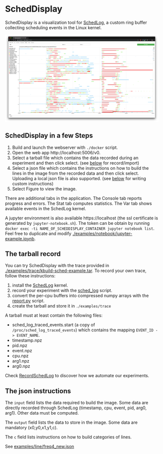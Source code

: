 # SchedDisplay

SchedDisplay is a visualization tool for [SchedLog](https://github.com/carverdamien/SchedLog), a custom ring buffer collecting scheduling events in the Linux kernel.

[![example](https://github.com/carverdamien/SchedDisplay/raw/master/docs/example.png)](https://github.com/carverdamien/SchedDisplay/raw/master/docs/example.png)

## SchedDisplay in a few Steps

1) Build and launch the webserver with `./docker` script.
2) Open the web app http://localhost:5006/v0.
3) Select a tarball file which contains the data recorded during an experiment and then click select. (see [below](#tarball) for record/import)
4) Select a json file which contains the instructions on how to build the lines in the image from the recorded data and then click select. Uploading a local json file is also supported. (see [below](#json) for writing custom instructions)
5) Select Figure to view the image.

There are additional tabs in the application.
The Console tab reports progress and errors.
The Stat tab computes statistics. 
The Var tab shows available events in the SchedLog kernel.

A jupyter environment is also available https://localhost (the ssl certificate is generated by `jupyter-notebook.sh`).
The token can be obtain by running `docker exec -ti NAME_OF_SCHEDDISPLAY_CONTAINER jupyter notebook list`.
Feel free to duplicate and modify [./examples/notebook/jupyter-example.ipynb](./examples/notebook/jupyter-example.ipynb).

## The tarball record

You can try SchedDisplay with the trace provided in [./examples/trace/kbuild-sched-example.tar](./examples/trace/kbuild-sched-example.tar).
To record your own trace, follow these instructions:
1) install the [SchedLog](https://github.com/carverdamien/SchedLog) kernel.
2) record your experiment with the [sched_log](https://github.com/carverdamien/SchedLog/blob/SchedLog/tools/sched_log/sched_log) script.
3) convert the per-cpu buffers into compressed numpy arrays with the [report.py](https://github.com/carverdamien/RecordSchedLog/blob/master/monitoring/SchedLog/report.py) script.
4) create the tarball and store it in `./examples/trace`

A tarball must at least contain the following files:

* sched_log_traced_events.start (a copy of `/proc/sched_log_traced_events`) which contains the mapping `EVENT_ID -> EVENT_NAME`.
* timestamp.npz
* pid.npz
* event.npz
* cpu.npz
* arg1.npz
* arg0.npz

Check [RecordSchedLog](https://github.com/carverdamien/RecordSchedLog) to discover how we automate our experiments.

## The json instructions

The `input` field lists the data required to build the image.
Some data are directly recorded through SchedLog (timestamp, cpu, event, pid, arg0, arg1).
Other data must be computed.

The `output` field lists the data to store in the image.
Some data are mandatory (x0,y0,x1,y1,c).

The `c` field lists instructions on how to build categories of lines.

See [examples/line/freq4_new.json](examples/line/freq4_new.json)
